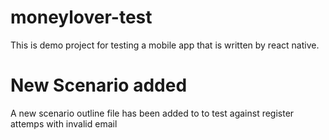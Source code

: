# moneylover-test
This is demo project for testing a mobile app that is written by react native.
# New Scenario added
 A new scenario outline file has been added to to test against register attemps with invalid email 
